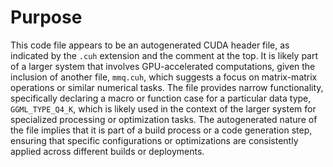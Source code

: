 # Purpose
This code file appears to be an autogenerated CUDA header file, as indicated by the `.cuh` extension and the comment at the top. It is likely part of a larger system that involves GPU-accelerated computations, given the inclusion of another file, `mmq.cuh`, which suggests a focus on matrix-matrix operations or similar numerical tasks. The file provides narrow functionality, specifically declaring a macro or function case for a particular data type, `GGML_TYPE_Q4_K`, which is likely used in the context of the larger system for specialized processing or optimization tasks. The autogenerated nature of the file implies that it is part of a build process or a code generation step, ensuring that specific configurations or optimizations are consistently applied across different builds or deployments.
